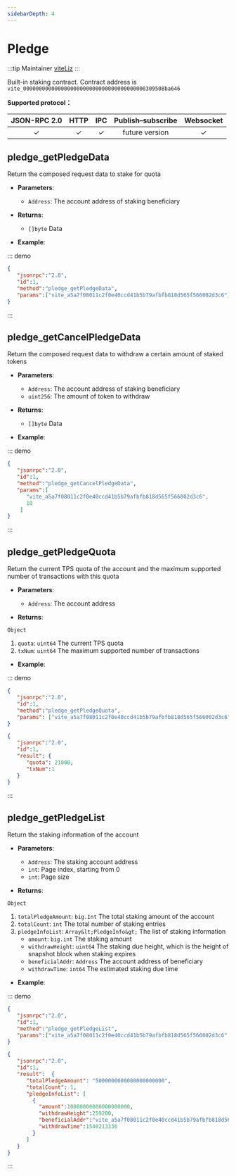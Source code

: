 ```yaml
---
sidebarDepth: 4
---
```


# Pledge
:::tip Maintainer
[viteLiz](https://github.com/viteLiz)
:::

Built-in staking contract. Contract address is `vite_000000000000000000000000000000000000000309508ba646`

**Supported protocol：**

|  JSON-RPC 2.0  | HTTP | IPC |Publish–subscribe |Websocket |
|:------------:|:-----------:|:-----:|:-----:|:-----:|
| &#x2713;|  &#x2713; |  &#x2713; |future version| &#x2713; |

## pledge_getPledgeData
Return the composed request data to stake for quota

- **Parameters**: 

  * `Address`: The account address of staking beneficiary

- **Returns**: 
	- `[]byte` Data

- **Example**:


::: demo


```json tab:Request
{  
   "jsonrpc":"2.0",
   "id":1,
   "method":"pledge_getPledgeData",
   "params":["vite_a5a7f08011c2f0e40ccd41b5b79afbfb818d565f566002d3c6"]
}
```

:::

## pledge_getCancelPledgeData
Return the composed request data to withdraw a certain amount of staked tokens

- **Parameters**: 

  * `Address`: The account address of staking beneficiary
  * `uint256`: The amount of token to withdraw

- **Returns**: 
	- `[]byte` Data

- **Example**:


::: demo


```json tab:Request
{  
   "jsonrpc":"2.0",
   "id":1,
   "method":"pledge_getCancelPledgeData",
   "params":[
      "vite_a5a7f08011c2f0e40ccd41b5b79afbfb818d565f566002d3c6",
      10
    ]
}
```

:::

## pledge_getPledgeQuota
Return the current TPS quota of the account and the maximum supported number of transactions with this quota

- **Parameters**: 

  * `Address`: The account address

- **Returns**: 

`Object`
  1. `quota`: `uint64`  The current TPS quota
  2. `txNum`: `uint64`  The maximum supported number of transactions

- **Example**:


::: demo


```json tab:Request
{  
   "jsonrpc":"2.0",
   "id":1,
   "method":"pledge_getPledgeQuota",
   "params": ["vite_a5a7f08011c2f0e40ccd41b5b79afbfb818d565f566002d3c6"]
}
```

```json tab:Response
{  
   "jsonrpc":"2.0",
   "id":1,
   "result": {
      "quota": 21000,
      "txNum":1
   }
}
```
:::

## pledge_getPledgeList
Return the staking information of the account

- **Parameters**: 

  * `Address`: The staking account address
  * `int`: Page index, starting from 0
  * `int`: Page size

- **Returns**: 

`Object`
  1. `totalPledgeAmount`: `big.Int`  The total staking amount of the account
  2. `totalCount`: `int`  The total number of staking entries
  3. `pledgeInfoList`: `Array&lt;PledgeInfo&gt;`  The list of staking information
      * `amount`: `big.int`  The staking amount
      * `withdrawHeight`: `uint64`  The staking due height, which is the height of snapshot block when staking expires
      * `beneficialAddr`: `Address`  The account address of beneficiary
      * `withdrawTime`: `int64`  The estimated staking due time

- **Example**:


::: demo


```json tab:Request
{  
   "jsonrpc":"2.0",
   "id":1,
   "method":"pledge_getPledgeList",
   "params":["vite_a5a7f08011c2f0e40ccd41b5b79afbfb818d565f566002d3c6", 0, 50]
}
```

```json tab:Response
{  
   "jsonrpc":"2.0",
   "id":1,
   "result":  {
      "totalPledgeAmount": "5000000000000000000000",
      "totalCount": 1,
      "pledgeInfoList": [
        {
          "amount":10000000000000000000,
          "withdrawHeight":259200,
          "beneficialAddr":"vite_a5a7f08011c2f0e40ccd41b5b79afbfb818d565f566002d3c6",
          "withdrawTime":1540213336
        }
      ]
   }
}
```
:::

